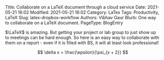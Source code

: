 Title: Collaborate on a LaTeX document through a cloud service
Date: 2021-05-21 16:02
Modified: 2021-05-21 16:02
Category: LaTex
Tags: Productivity, LaTeX
Slug: latex-dropbox-workflow
Authors: Vibhav Gaur 
Blurb: One way to collaborate on a LaTeX document.
PageType: BlogEntry

$\LaTeX$ is amazing. But getting your project or lab group to just show up to meetings can be hard enough. So here is an easy way to collaborate with them on a report - even if it is filled with BS, it will at least look professional!

$$ \delta x = \frac{\epsilon}{\psi_{x + 2}} $$
